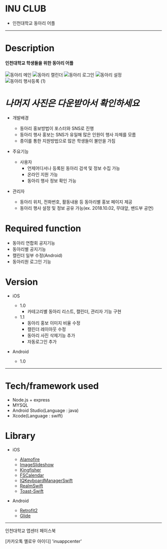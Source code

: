 # INU CLUB

- 인천대학교 동아리 어플

---

# Description
#### 인천대학교 학생들을 위한 동아리 어플

![동아리 메인](https://i.imgur.com/8bf4SO6.jpg)
![동아리 캘린더](https://i.imgur.com/pdPU1VQ.jpg)
![동아리 로그인](https://i.imgur.com/AYLa5Lv.jpg)
![동아리 설정](https://i.imgur.com/iEZxBXX.jpg)
![동아리 행사등록 (1)](https://i.imgur.com/kJyBXLs.jpg)

# ***나머지 사진은 다운받아서 확인하세요***

- 개발배경
  - 동아리 홍보방법이 포스터와 SNS로 진행
  - 동아리 행사 홍보는 SNS가 유일해 많은 인원이 행사 자체를 모름
  - 종이를 통한 지원방법으로 많은 학생들이 불만을 가짐

- 주요기능
  - 사용자
    - 언제어디서나 등록된 동아리 검색 및 정보 수집 가능
    - 온라인 지원 가능
    - 동아리 행사 정보 확인 가능

- 관리자
  - 동아리 위치, 전화번호, 활동내용 등 동아리별 홍보 페이지 제공
  - 동아리 행사 설정 및 정보 공유 가능(ex. 2018.10.02, 무대앞, 밴드부 공연)

# Required function

- 동아리 연합회 공지기능
- 동아리별 공지기능
- 캘린더 일부 수정(Android)
- 동아리원 로그인 기능

# Version

- iOS
  - 1.0
    - 카테고리별 동아리 리스트, 캘린더, 관리자 기능 구현
  - 1.1
    - 동아리 홍보 이미지 비율 수정
    - 캘린더 레이아웃 수정
    - 동아리 사진 삭제기능 추가
    - 자동로그인 추가

- Android
  - 1.0

---

# Tech/framework used

- Node.js + express
- MYSQL
- Android Studio(Language : java)
- Xcode(Language : swift)

# Library

- iOS
  - [Alamofire](https://github.com/Alamofire/Alamofire)
  - [ImageSlideshow](https://github.com/zvonicek/ImageSlideshow)
  - [Kingfisher](https://github.com/onevcat/Kingfisher)
  - [FSCalendar](https://github.com/WenchaoD/FSCalendar)
  - [IQKeyboardManagerSwift](https://github.com/hackiftekhar/IQKeyboardManager)
  - [RealmSwift](https://github.com/realm/realm-cocoa)
  - [Toast-Swift](https://github.com/scalessec/Toast-Swift)

- Android
  - [Retrofit2](http://square.github.io/retrofit/)
  - [Glide](https://github.com/bumptech/glide)

---

인천대학교 앱센터 페이스북

[카카오톡 옐로우 아이디] 'inuappcenter'
